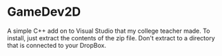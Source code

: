# GameDev2D
A simple C++ add on to Visual Studio that my college teacher made.
To install, just extract the contents of the zip file.
Don't extract to a directory that is connected to your DropBox.
